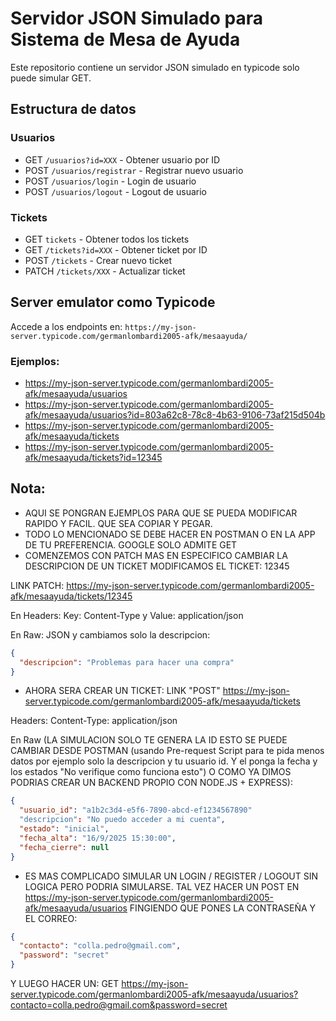 # Servidor JSON Simulado para Sistema de Mesa de Ayuda

Este repositorio contiene un servidor JSON simulado en typicode solo puede simular GET.

## Estructura de datos

### Usuarios

- GET `/usuarios?id=XXX` - Obtener usuario por ID
- POST `/usuarios/registrar` - Registrar nuevo usuario 
- POST `/usuarios/login` - Login de usuario 
- POST `/usuarios/logout` - Logout de usuario 

### Tickets
- GET `tickets` - Obtener todos los tickets
- GET `/tickets?id=XXX` - Obtener ticket por ID
- POST `/tickets` - Crear nuevo ticket
- PATCH `/tickets/XXX` - Actualizar ticket 

## Server emulator como Typicode

Accede a los endpoints en:
`https://my-json-server.typicode.com/germanlombardi2005-afk/mesaayuda/`

### Ejemplos:
- https://my-json-server.typicode.com/germanlombardi2005-afk/mesaayuda/usuarios
- https://my-json-server.typicode.com/germanlombardi2005-afk/mesaayuda/usuarios?id=803a62c8-78c8-4b63-9106-73af215d504b
- https://my-json-server.typicode.com/germanlombardi2005-afk/mesaayuda/tickets
- https://my-json-server.typicode.com/germanlombardi2005-afk/mesaayuda/tickets?id=12345

## Nota:
- AQUI SE PONGRAN EJEMPLOS PARA QUE SE PUEDA MODIFICAR RAPIDO Y FACIL. QUE SEA COPIAR Y PEGAR.
- TODO LO MENCIONADO SE DEBE HACER EN POSTMAN O EN LA APP DE TU PREFERENCIA. GOOGLE SOLO ADMITE GET
- COMENZEMOS CON PATCH MAS EN ESPECIFICO CAMBIAR LA DESCRIPCION DE UN TICKET
MODIFICAMOS EL TICKET: 12345

LINK PATCH: https://my-json-server.typicode.com/germanlombardi2005-afk/mesaayuda/tickets/12345

En Headers: Key: Content-Type y Value: application/json

En Raw: JSON y cambiamos solo la descripcion:

```json
{
  "descripcion": "Problemas para hacer una compra"
}
```
- AHORA SERA CREAR UN TICKET:
LINK "POST" https://my-json-server.typicode.com/germanlombardi2005-afk/mesaayuda/tickets

Headers: Content-Type: application/json

En Raw (LA SIMULACION SOLO TE GENERA LA ID ESTO SE PUEDE CAMBIAR DESDE POSTMAN (usando Pre-request Script para te pida menos datos por ejemplo solo la descripcion y tu usuario id. Y el ponga la fecha y los estados "No verifique como funciona esto") O COMO YA DIMOS PODRIAS CREAR UN BACKEND PROPIO CON NODE.JS + EXPRESS):

```json
{
  "usuario_id": "a1b2c3d4-e5f6-7890-abcd-ef1234567890"
  "descripcion": "No puedo acceder a mi cuenta",
  "estado": "inicial",
  "fecha_alta": "16/9/2025 15:30:00",
  "fecha_cierre": null
}
```
- ES MAS COMPLICADO SIMULAR UN LOGIN / REGISTER / LOGOUT SIN LOGICA PERO PODRIA SIMULARSE.
TAL VEZ HACER UN POST EN https://my-json-server.typicode.com/germanlombardi2005-afk/mesaayuda/usuarios FINGIENDO QUE PONES LA CONTRASEÑA Y EL CORREO:
```json
{
  "contacto": "colla.pedro@gmail.com",
  "password": "secret"
}
```

Y LUEGO HACER UN: 
GET https://my-json-server.typicode.com/germanlombardi2005-afk/mesaayuda/usuarios?contacto=colla.pedro@gmail.com&password=secret
